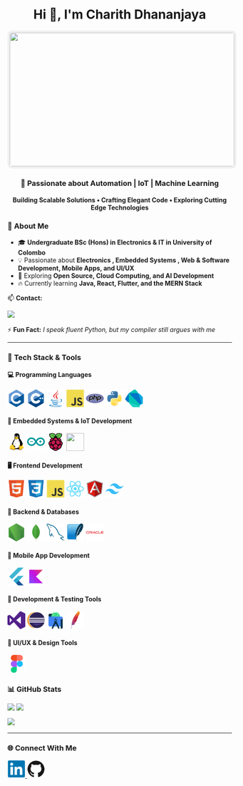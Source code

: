 

<h1 align="center">Hi 👋, I'm Charith Dhananjaya</h1>

<p align="center">
  <img src="https://github.com/Dilaa13/Dilaa13/raw/main/src/AIimage.gif" width="100%" height="300px" style="border: 5px solid #f0f0f0; border-radius: 10px;" />
</p>




<h3 align="center">🚀 Passionate about Automation | IoT | Machine Learning</h3>
<h4 align="center">Building Scalable Solutions • Crafting Elegant Code • Exploring Cutting Edge Technologies</h4>


### 📌 **About Me**
- 🎓 **Undergraduate BSc (Hons) in Electronics & IT in University of Colombo**  
- 💡 Passionate about **Electronics , Embedded Systems , Web & Software Development, Mobile Apps, and UI/UX**  
- 🚀 Exploring **Open Source, Cloud Computing, and AI Development**  
- 🔥 Currently learning **Java, React, Flutter, and the MERN Stack**  

📫 **Contact:**  
<p align="left">
  <a href="mailto:charithdhanam@gmail.com">
    <img src="https://img.shields.io/badge/charithdhanam@gmail.com-D14836?style=flat&logo=gmail&logoColor=white" />
  </a>
</p>

⚡ **Fun Fact:** *I speak fluent Python, but my compiler still argues with me*

---
### 🚀 **Tech Stack & Tools**  
#### 💻 **Programming Languages**
<p align="left">
  <img src="https://raw.githubusercontent.com/devicons/devicon/master/icons/c/c-original.svg" width="40" height="40"/>
  <img src="https://raw.githubusercontent.com/devicons/devicon/master/icons/cplusplus/cplusplus-original.svg" width="40" height="40"/>
  <img src="https://raw.githubusercontent.com/devicons/devicon/master/icons/java/java-original.svg" width="40" height="40"/>
  <img src="https://raw.githubusercontent.com/devicons/devicon/master/icons/javascript/javascript-original.svg" width="40" height="40"/>
  <img src="https://raw.githubusercontent.com/devicons/devicon/master/icons/php/php-original.svg" width="40" height="40"/>
  <img src="https://raw.githubusercontent.com/devicons/devicon/master/icons/python/python-original.svg" width="40" height="40"/>
  <img src="https://raw.githubusercontent.com/devicons/devicon/master/icons/dart/dart-original.svg" width="40" height="40"/>
  
  <!-- Add any new language icons from your image here -->
</p>

#### 🔬 **Embedded Systems & IoT Development**
<p align="left">
  <img src="https://raw.githubusercontent.com/devicons/devicon/master/icons/linux/linux-original.svg" width="40" height="40"/>
  <img src="https://raw.githubusercontent.com/devicons/devicon/master/icons/arduino/arduino-original.svg" width="40" height="40"/>
  <img src="https://raw.githubusercontent.com/devicons/devicon/master/icons/raspberrypi/raspberrypi-original.svg" width="40" height="40"/>
  <img src="https://raw.githubusercontent.com/devicons/devicon/master/icons/esp/esp-original.svg" width="40" height="40"/>
  <!-- Add more embedded and IoT development tools/icons here -->
</p>


#### 🖥️ **Frontend Development**
<p align="left">
  <img src="https://raw.githubusercontent.com/devicons/devicon/master/icons/html5/html5-original.svg" width="40" height="40"/>
  <img src="https://raw.githubusercontent.com/devicons/devicon/master/icons/css3/css3-original.svg" width="40" height="40"/>
  <img src="https://raw.githubusercontent.com/devicons/devicon/master/icons/javascript/javascript-original.svg" width="40" height="40"/>
  <img src="https://raw.githubusercontent.com/devicons/devicon/master/icons/react/react-original.svg" width="40" height="40"/>
  <img src="https://raw.githubusercontent.com/devicons/devicon/master/icons/angularjs/angularjs-original.svg" width="40" height="40"/>
  <img src="https://raw.githubusercontent.com/devicons/devicon/master/icons/tailwindcss/tailwindcss-original.svg" width="40" height="40"/>
  <!-- Add any frontend tools from your image here -->
</p>

#### 🔧 **Backend & Databases**
<p align="left">
  <img src="https://raw.githubusercontent.com/devicons/devicon/master/icons/nodejs/nodejs-original.svg" width="40" height="40"/>
  <img src="https://raw.githubusercontent.com/devicons/devicon/master/icons/mongodb/mongodb-original.svg" width="40" height="40"/>
  <img src="https://raw.githubusercontent.com/devicons/devicon/master/icons/mysql/mysql-original.svg" width="40" height="40"/>
  <img src="https://raw.githubusercontent.com/devicons/devicon/master/icons/sqlite/sqlite-original.svg" width="40" height="40"/>
  <img src="https://raw.githubusercontent.com/devicons/devicon/master/icons/oracle/oracle-original.svg" width="40" height="40"/>
  <!-- Add any backend/database tools from your image here -->
</p>

#### 📱 **Mobile App Development**
<p align="left">
  <img src="https://raw.githubusercontent.com/devicons/devicon/master/icons/flutter/flutter-original.svg" width="40" height="40"/>
  <img src="https://raw.githubusercontent.com/devicons/devicon/master/icons/kotlin/kotlin-original.svg" width="40" height="40"/>
  <!-- Add mobile development tools from your image here -->
</p>

#### 🔬 **Development & Testing Tools**
<p align="left">
  <img src="https://raw.githubusercontent.com/devicons/devicon/master/icons/visualstudio/visualstudio-plain.svg" width="40" height="40"/>
  <img src="https://raw.githubusercontent.com/devicons/devicon/master/icons/eclipse/eclipse-original.svg" width="40" height="40"/>
  <img src="https://raw.githubusercontent.com/devicons/devicon/master/icons/androidstudio/androidstudio-original.svg" width="40" height="40"/>
  <img src="https://raw.githubusercontent.com/devicons/devicon/master/icons/apache/apache-original.svg" width="40" height="40"/>
  <!-- Add testing and development tools from your image here -->
</p>

#### 🎨 **UI/UX & Design Tools**
<p align="left">
  <img src="https://raw.githubusercontent.com/devicons/devicon/master/icons/figma/figma-original.svg" width="40" height="40"/>
  <!-- Add any design tools from your image here -->
</p>


### 📊 **GitHub Stats**
<p align="left">
  <img width="48%" src="https://github-readme-stats.vercel.app/api?username=Dilaa13&show_icons=true&theme=radical" />
  <img width="48%" src="https://github-readme-streak-stats.herokuapp.com/?user=Dilaa13&theme=radical" />
</p>

<p align="left">
  <img src="https://github-readme-stats.vercel.app/api/top-langs/?username=Dilaa13&layout=compact&theme=radical" />
</p>


---

### 🌐 **Connect With Me**
<p align="left">
  <a href="https://www.linkedin.com/in/cdhananjaya/">
    <img src="https://raw.githubusercontent.com/devicons/devicon/master/icons/linkedin/linkedin-original.svg" width="40" height="40"/>
  </a>
  <a href="https://github.com/Dilaa13">
    <img src="https://raw.githubusercontent.com/devicons/devicon/master/icons/github/github-original.svg" width="40" height="40"/>
  </a>
</p>
